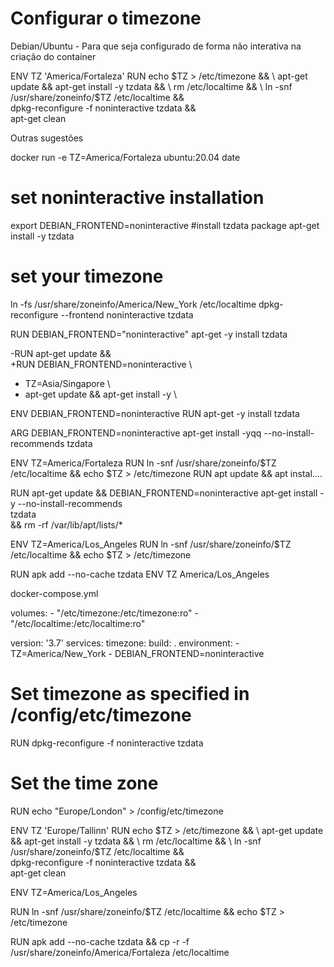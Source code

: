 # Configurar o timezone

Debian/Ubuntu - Para que seja configurado de forma não interativa na criação do container

ENV TZ 'America/Fortaleza'
RUN echo $TZ > /etc/timezone && \
    apt-get update && apt-get install -y tzdata && \
    rm /etc/localtime && \
    ln -snf /usr/share/zoneinfo/$TZ /etc/localtime && \
    dpkg-reconfigure -f noninteractive tzdata && \
    apt-get clean

Outras sugestões

docker run -e TZ=America/Fortaleza ubuntu:20.04 date

# set noninteractive installation
export DEBIAN_FRONTEND=noninteractive
#install tzdata package
apt-get install -y tzdata
# set your timezone
ln -fs /usr/share/zoneinfo/America/New_York /etc/localtime
dpkg-reconfigure --frontend noninteractive tzdata

RUN DEBIAN_FRONTEND="noninteractive" apt-get -y install tzdata

-RUN apt-get update && \
+RUN DEBIAN_FRONTEND=noninteractive \
+    TZ=Asia/Singapore \
+    apt-get update && 
     apt-get install -y \

ENV DEBIAN_FRONTEND=noninteractive
RUN apt-get -y install tzdata

ARG DEBIAN_FRONTEND=noninteractive apt-get install -yqq --no-install-recommends tzdata

ENV TZ=America/Fortaleza
RUN ln -snf /usr/share/zoneinfo/$TZ /etc/localtime && echo $TZ > /etc/timezone
RUN apt update && apt instal....

RUN apt-get update && DEBIAN_FRONTEND=noninteractive apt-get install -y --no-install-recommends \
        tzdata \
    && rm -rf /var/lib/apt/lists/*

ENV TZ=America/Los_Angeles
RUN ln -snf /usr/share/zoneinfo/$TZ /etc/localtime && echo $TZ > /etc/timezone

RUN apk add --no-cache tzdata
ENV TZ America/Los_Angeles

docker-compose.yml

volumes:
    - "/etc/timezone:/etc/timezone:ro"
    - "/etc/localtime:/etc/localtime:ro"

version: '3.7'
services:
  timezone:
    build: .
    environment:
      - TZ=America/New_York
      - DEBIAN_FRONTEND=noninteractive

# Set timezone as specified in /config/etc/timezone
RUN dpkg-reconfigure -f noninteractive tzdata

# Set the time zone
RUN echo "Europe/London" > /config/etc/timezone

ENV TZ 'Europe/Tallinn'
RUN echo $TZ > /etc/timezone && \
    apt-get update && apt-get install -y tzdata && \
    rm /etc/localtime && \
    ln -snf /usr/share/zoneinfo/$TZ /etc/localtime && \
    dpkg-reconfigure -f noninteractive tzdata && \
    apt-get clean

ENV TZ=America/Los_Angeles

RUN ln -snf /usr/share/zoneinfo/$TZ /etc/localtime && echo $TZ > /etc/timezone

RUN apk add --no-cache tzdata && cp -r -f /usr/share/zoneinfo/America/Fortaleza /etc/localtime
